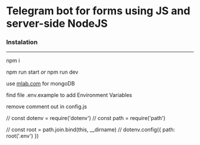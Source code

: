 # Telegram bot for forms using JS and server-side NodeJS 

### Instalation
***
npm i

npm run start *or* npm run dev

use [mlab.com](https://mlab.com/) for mongoDB

find file .env.example to add Environment Variables


remove comment out in config.js

// const dotenv = require('dotenv')
// const path = require('path')

// const root = path.join.bind(this, __dirname)
// dotenv.config({ path: root('.env') })
